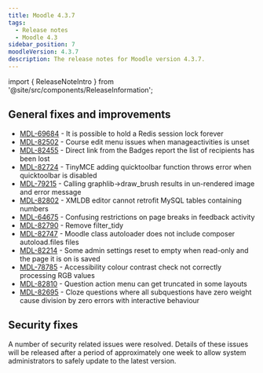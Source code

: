 ```yaml
---
title: Moodle 4.3.7
tags:
  - Release notes
  - Moodle 4.3
sidebar_position: 7
moodleVersion: 4.3.7
description: The release notes for Moodle version 4.3.7.
---
```


import { ReleaseNoteIntro } from '@site/src/components/ReleaseInformation';

<ReleaseNoteIntro releaseName={frontMatter.moodleVersion} />

## General fixes and improvements
<!-- cspell:disable -->
- [MDL-69684](https://tracker.moodle.org/browse/MDL-69684) - It is possible to hold a Redis session lock forever
- [MDL-82502](https://tracker.moodle.org/browse/MDL-82502) - Course edit menu issues when manageactivities is unset
- [MDL-82455](https://tracker.moodle.org/browse/MDL-82455) - Direct link from the Badges report the list of recipients has been lost
- [MDL-82724](https://tracker.moodle.org/browse/MDL-82724) - TinyMCE adding quicktoolbar function throws error when quicktoolbar is disabled
- [MDL-79215](https://tracker.moodle.org/browse/MDL-79215) - Calling graphlib->draw_brush results in un-rendered image and error message
- [MDL-82802](https://tracker.moodle.org/browse/MDL-82802) - XMLDB editor cannot retrofit MySQL tables containing numbers
- [MDL-64675](https://tracker.moodle.org/browse/MDL-64675) - Confusing restrictions on page breaks in feedback activity
- [MDL-82790](https://tracker.moodle.org/browse/MDL-82790) - Remove filter_tidy
- [MDL-82747](https://tracker.moodle.org/browse/MDL-82747) - Moodle class autoloader does not include composer autoload.files files
- [MDL-82214](https://tracker.moodle.org/browse/MDL-82214) - Some admin settings reset to empty when read-only and the page it is on is saved
- [MDL-78785](https://tracker.moodle.org/browse/MDL-78785) - Accessibility colour contrast check not correctly processing RGB values
- [MDL-82810](https://tracker.moodle.org/browse/MDL-82810) - Question action menu can get truncated in some layouts
- [MDL-82695](https://tracker.moodle.org/browse/MDL-82695) - Cloze questions where all subquestions have zero weight cause division by zero errors with interactive behaviour
<!-- cspell:enable -->

## Security fixes

A number of security related issues were resolved. Details of these issues will be released after a period of approximately one week to allow system administrators to safely update to the latest version.
